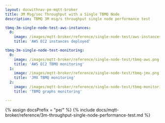 ```yaml
---
layout: docwithnav-pe-mqtt-broker
title: 3M Msg/sec Throughput with a Single TBMQ Node
description: TBMQ 3M msg/s throughput single node performance test

tbmq-3m-single-node-test-aws-instances:
  0:
    image: /images/mqtt-broker/reference/single-node-test/aws-instances.png
    title: 'AWS EC2 instances deployed'

tbmq-3m-single-node-test-monitoring:
  0:
    image: /images/mqtt-broker/reference/single-node-test/tbmq-aws.png
    title: 'AWS EC2 TBMQ monitoring'
  1:
    image: /images/mqtt-broker/reference/single-node-test/tbmq-jmx.png
    title: 'JMX TBMQ monitoring'
  2:
    image: /images/mqtt-broker/reference/single-node-test/tbmq-monitoring.png
    title: 'TBMQ graphs monitoring'

---
```


{% assign docsPrefix = "pe/" %}
{% include docs/mqtt-broker/reference/3m-throughput-single-node-performance-test.md %}